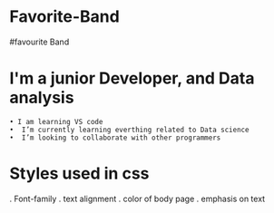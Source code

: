 # Favorite-Band
#favourite Band
# I'm a junior Developer, and Data analysis
    • I am learning VS code
    •  I’m currently learning everthing related to Data science
    •  I’m looking to collaborate with other programmers
# Styles used in css
. Font-family
. text alignment
. color of  body page
. emphasis on text
# 
